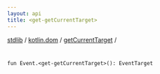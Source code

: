```yaml
---
layout: api
title: <get-getCurrentTarget>
---
```

[stdlib](../../index.md) / [kotlin.dom](../index.md) / [getCurrentTarget](index.md) / [<get-getCurrentTarget>](_get-getCurrentTarget_.md)

# <get-getCurrentTarget>

```
fun Event.<get-getCurrentTarget>(): EventTarget
```
